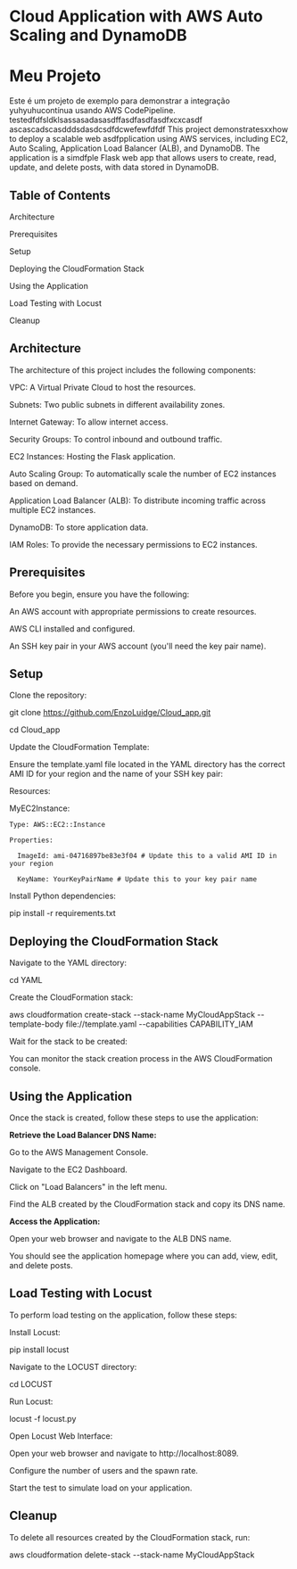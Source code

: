 # Cloud Application with AWS Auto Scaling and DynamoDB
# Meu Projeto

Este é um projeto de exemplo para demonstrar a integração yuhyuhucontínua usando AWS CodePipeline.
testedfdfsldklsassasadasasdffasdfasdfasdfxcxcasdf
ascascadscasdddsdasdcsdfdcwefewfdfdf
This project demonstratesxxhow to deploy a scalable web asdfpplication using AWS services, including EC2, Auto Scaling, Application Load Balancer (ALB), and DynamoDB. The application is a simdfple Flask web app that allows users to create, read, update, and delete posts, with data stored in DynamoDB.

## Table of Contents

Architecture

Prerequisites

Setup

Deploying the CloudFormation Stack

Using the Application

Load Testing with Locust

Cleanup


## Architecture

The architecture of this project includes the following components:

VPC: A Virtual Private Cloud to host the resources.

Subnets: Two public subnets in different availability zones.

Internet Gateway: To allow internet access.

Security Groups: To control inbound and outbound traffic.

EC2 Instances: Hosting the Flask application.

Auto Scaling Group: To automatically scale the number of EC2 instances based on demand.

Application Load Balancer (ALB): To distribute incoming traffic across multiple EC2 instances.

DynamoDB: To store application data.

IAM Roles: To provide the necessary permissions to EC2 instances.


## Prerequisites

Before you begin, ensure you have the following:

An AWS account with appropriate permissions to create resources.

AWS CLI installed and configured.

An SSH key pair in your AWS account (you'll need the key pair name).

## Setup

Clone the repository:

git clone https://github.com/EnzoLuidge/Cloud_app.git

cd Cloud_app

Update the CloudFormation Template:

Ensure the template.yaml file located in the YAML directory has the correct AMI ID for your region and the name of your SSH key pair:


Resources:

  MyEC2Instance:
  
    Type: AWS::EC2::Instance
    
    Properties:
    
      ImageId: ami-04716897be83e3f04 # Update this to a valid AMI ID in your region
      
      KeyName: YourKeyPairName # Update this to your key pair name

Install Python dependencies:

pip install -r requirements.txt

## Deploying the CloudFormation Stack

Navigate to the YAML directory:

cd YAML

Create the CloudFormation stack:

aws cloudformation create-stack --stack-name MyCloudAppStack --template-body file://template.yaml --capabilities CAPABILITY_IAM

Wait for the stack to be created:

You can monitor the stack creation process in the AWS CloudFormation console.

## Using the Application

Once the stack is created, follow these steps to use the application:

**Retrieve the Load Balancer DNS Name:**

Go to the AWS Management Console.

Navigate to the EC2 Dashboard.

Click on "Load Balancers" in the left menu.

Find the ALB created by the CloudFormation stack and copy its DNS name.

**Access the Application:**

Open your web browser and navigate to the ALB DNS name.

You should see the application homepage where you can add, view, edit, and delete posts.

## Load Testing with Locust

To perform load testing on the application, follow these steps:

Install Locust:

pip install locust

Navigate to the LOCUST directory:

cd LOCUST

Run Locust:

locust -f locust.py

Open Locust Web Interface:

Open your web browser and navigate to http://localhost:8089.

Configure the number of users and the spawn rate.

Start the test to simulate load on your application.

## Cleanup

To delete all resources created by the CloudFormation stack, run:

aws cloudformation delete-stack --stack-name MyCloudAppStack
